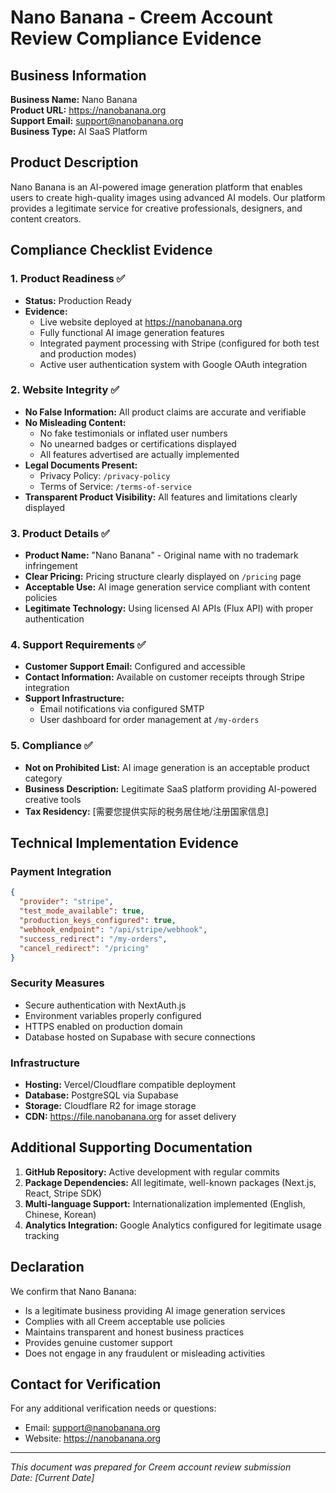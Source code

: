 # Nano Banana - Creem Account Review Compliance Evidence

## Business Information

**Business Name:** Nano Banana  
**Product URL:** https://nanobanana.org  
**Support Email:** support@nanobanana.org  
**Business Type:** AI SaaS Platform  

## Product Description

Nano Banana is an AI-powered image generation platform that enables users to create high-quality images using advanced AI models. Our platform provides a legitimate service for creative professionals, designers, and content creators.

## Compliance Checklist Evidence

### 1. Product Readiness ✅
- **Status:** Production Ready
- **Evidence:** 
  - Live website deployed at https://nanobanana.org
  - Fully functional AI image generation features
  - Integrated payment processing with Stripe (configured for both test and production modes)
  - Active user authentication system with Google OAuth integration

### 2. Website Integrity ✅
- **No False Information:** All product claims are accurate and verifiable
- **No Misleading Content:** 
  - No fake testimonials or inflated user numbers
  - No unearned badges or certifications displayed
  - All features advertised are actually implemented
- **Legal Documents Present:**
  - Privacy Policy: `/privacy-policy`
  - Terms of Service: `/terms-of-service`
- **Transparent Product Visibility:** All features and limitations clearly displayed

### 3. Product Details ✅
- **Product Name:** "Nano Banana" - Original name with no trademark infringement
- **Clear Pricing:** Pricing structure clearly displayed on `/pricing` page
- **Acceptable Use:** AI image generation service compliant with content policies
- **Legitimate Technology:** Using licensed AI APIs (Flux API) with proper authentication

### 4. Support Requirements ✅
- **Customer Support Email:** Configured and accessible
- **Contact Information:** Available on customer receipts through Stripe integration
- **Support Infrastructure:** 
  - Email notifications via configured SMTP
  - User dashboard for order management at `/my-orders`

### 5. Compliance ✅
- **Not on Prohibited List:** AI image generation is an acceptable product category
- **Business Description:** Legitimate SaaS platform providing AI-powered creative tools
- **Tax Residency:** [需要您提供实际的税务居住地/注册国家信息]

## Technical Implementation Evidence

### Payment Integration
```json
{
  "provider": "stripe",
  "test_mode_available": true,
  "production_keys_configured": true,
  "webhook_endpoint": "/api/stripe/webhook",
  "success_redirect": "/my-orders",
  "cancel_redirect": "/pricing"
}
```

### Security Measures
- Secure authentication with NextAuth.js
- Environment variables properly configured
- HTTPS enabled on production domain
- Database hosted on Supabase with secure connections

### Infrastructure
- **Hosting:** Vercel/Cloudflare compatible deployment
- **Database:** PostgreSQL via Supabase
- **Storage:** Cloudflare R2 for image storage
- **CDN:** https://file.nanobanana.org for asset delivery

## Additional Supporting Documentation

1. **GitHub Repository:** Active development with regular commits
2. **Package Dependencies:** All legitimate, well-known packages (Next.js, React, Stripe SDK)
3. **Multi-language Support:** Internationalization implemented (English, Chinese, Korean)
4. **Analytics Integration:** Google Analytics configured for legitimate usage tracking

## Declaration

We confirm that Nano Banana:
- Is a legitimate business providing AI image generation services
- Complies with all Creem acceptable use policies
- Maintains transparent and honest business practices
- Provides genuine customer support
- Does not engage in any fraudulent or misleading activities

## Contact for Verification

For any additional verification needs or questions:
- Email: support@nanobanana.org
- Website: https://nanobanana.org

---

*This document was prepared for Creem account review submission*  
*Date: [Current Date]*